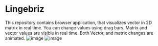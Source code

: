 # Lingebriz
This repository contains browser application, that visualizes vector in 2D matrix in real time.
You can change values using drag bars. Matrix and vector values are visible in real time.
Both Vector, and matrix changes are animated. 
![image](https://user-images.githubusercontent.com/59472129/115256083-346c9c00-a12f-11eb-9890-52b4ea45994f.png)
![image](https://user-images.githubusercontent.com/59472129/115256313-67169480-a12f-11eb-8c67-78076a4cdde1.png)



